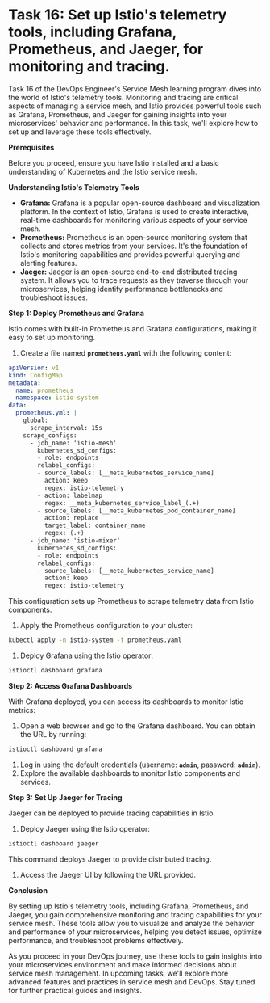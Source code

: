 # Task 16: Set up Istio's telemetry tools, including Grafana, Prometheus, and Jaeger, for monitoring and tracing.

Task 16 of the DevOps Engineer's Service Mesh learning program dives into the world of Istio's telemetry tools. Monitoring and tracing are critical aspects of managing a service mesh, and Istio provides powerful tools such as Grafana, Prometheus, and Jaeger for gaining insights into your microservices' behavior and performance. In this task, we'll explore how to set up and leverage these tools effectively.

**Prerequisites**

Before you proceed, ensure you have Istio installed and a basic understanding of Kubernetes and the Istio service mesh.

**Understanding Istio's Telemetry Tools**

- **Grafana:** Grafana is a popular open-source dashboard and visualization platform. In the context of Istio, Grafana is used to create interactive, real-time dashboards for monitoring various aspects of your service mesh.
- **Prometheus:** Prometheus is an open-source monitoring system that collects and stores metrics from your services. It's the foundation of Istio's monitoring capabilities and provides powerful querying and alerting features.
- **Jaeger:** Jaeger is an open-source end-to-end distributed tracing system. It allows you to trace requests as they traverse through your microservices, helping identify performance bottlenecks and troubleshoot issues.

**Step 1: Deploy Prometheus and Grafana**

Istio comes with built-in Prometheus and Grafana configurations, making it easy to set up monitoring.

1. Create a file named **`prometheus.yaml`** with the following content:

```yaml
apiVersion: v1
kind: ConfigMap
metadata:
  name: prometheus
  namespace: istio-system
data:
  prometheus.yml: |
    global:
      scrape_interval: 15s
    scrape_configs:
      - job_name: 'istio-mesh'
        kubernetes_sd_configs:
        - role: endpoints
        relabel_configs:
        - source_labels: [__meta_kubernetes_service_name]
          action: keep
          regex: istio-telemetry
        - action: labelmap
          regex: __meta_kubernetes_service_label_(.+)
        - source_labels: [__meta_kubernetes_pod_container_name]
          action: replace
          target_label: container_name
          regex: (.+)
      - job_name: 'istio-mixer'
        kubernetes_sd_configs:
        - role: endpoints
        relabel_configs:
        - source_labels: [__meta_kubernetes_service_name]
          action: keep
          regex: istio-telemetry
```

This configuration sets up Prometheus to scrape telemetry data from Istio components.

1. Apply the Prometheus configuration to your cluster:

```bash
kubectl apply -n istio-system -f prometheus.yaml
```

1. Deploy Grafana using the Istio operator:

```bash
istioctl dashboard grafana
```

**Step 2: Access Grafana Dashboards**

With Grafana deployed, you can access its dashboards to monitor Istio metrics:

1. Open a web browser and go to the Grafana dashboard. You can obtain the URL by running:

```bash
istioctl dashboard grafana
```

1. Log in using the default credentials (username: **`admin`**, password: **`admin`**).
2. Explore the available dashboards to monitor Istio components and services.

**Step 3: Set Up Jaeger for Tracing**

Jaeger can be deployed to provide tracing capabilities in Istio.

1. Deploy Jaeger using the Istio operator:

```bash
istioctl dashboard jaeger
```

This command deploys Jaeger to provide distributed tracing.

1. Access the Jaeger UI by following the URL provided.

**Conclusion**

By setting up Istio's telemetry tools, including Grafana, Prometheus, and Jaeger, you gain comprehensive monitoring and tracing capabilities for your service mesh. These tools allow you to visualize and analyze the behavior and performance of your microservices, helping you detect issues, optimize performance, and troubleshoot problems effectively.

As you proceed in your DevOps journey, use these tools to gain insights into your microservices environment and make informed decisions about service mesh management. In upcoming tasks, we'll explore more advanced features and practices in service mesh and DevOps. Stay tuned for further practical guides and insights.